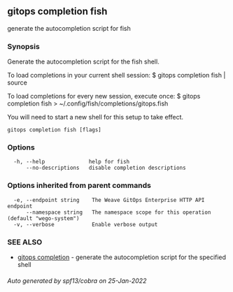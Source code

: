 ## gitops completion fish

generate the autocompletion script for fish

### Synopsis


Generate the autocompletion script for the fish shell.

To load completions in your current shell session:
$ gitops completion fish | source

To load completions for every new session, execute once:
$ gitops completion fish > ~/.config/fish/completions/gitops.fish

You will need to start a new shell for this setup to take effect.


```
gitops completion fish [flags]
```

### Options

```
  -h, --help              help for fish
      --no-descriptions   disable completion descriptions
```

### Options inherited from parent commands

```
  -e, --endpoint string    The Weave GitOps Enterprise HTTP API endpoint
      --namespace string   The namespace scope for this operation (default "wego-system")
  -v, --verbose            Enable verbose output
```

### SEE ALSO

* [gitops completion](gitops_completion.md)	 - generate the autocompletion script for the specified shell

###### Auto generated by spf13/cobra on 25-Jan-2022
